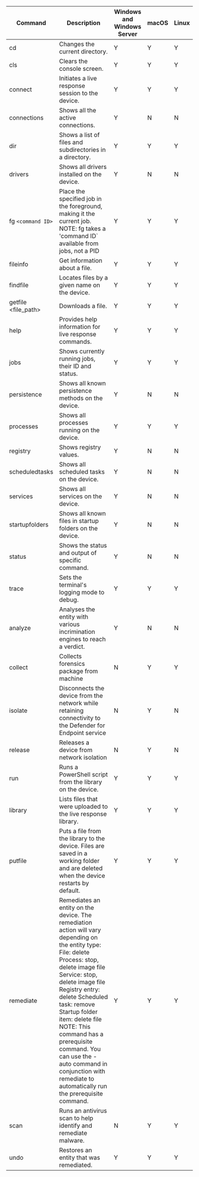 




| Command  | Description  | Windows and Windows Server  | macOS  | Linux  |
|---|---|---|---|---|
| cd  | Changes the current directory.  | Y  | Y  | Y  |
| cls  | Clears the console screen.  | Y  | Y  | Y  |
| connect  | Initiates a live response session to the device.  | Y  | Y  | Y  |
| connections  | Shows all the active connections.  | Y  | N  | N  |
| dir  | Shows a list of files and subdirectories in a directory.  | Y  | Y  | Y  |
| drivers  | Shows all drivers installed on the device.  | Y  | N  | N  |
| fg `<command ID>`  | Place the specified job in the foreground, making it the current job.  NOTE: fg takes a 'command ID` available from jobs, not a PID  | Y  | Y  | Y  |
| fileinfo  | Get information about a file.  | Y  | Y  | Y  |
| findfile  | Locates files by a given name on the device.  | Y  | Y  | Y  |
| getfile <file_path>  | Downloads a file.  | Y  | Y  | Y  |
| help  | Provides help information for live response commands.  | Y  | Y  | Y  |
| jobs  | Shows currently running jobs, their ID and status.  | Y  | Y  | Y  |
| persistence  | Shows all known persistence methods on the device.  | Y  | N  | N  |
| processes  | Shows all processes running on the device.  | Y  | Y  | Y  |
| registry  | Shows registry values.  | Y  | N  | N  |
| scheduledtasks  | Shows all scheduled tasks on the device.  | Y  | N  | N  |
| services  | Shows all services on the device.  | Y  | N  | N  |
| startupfolders  | Shows all known files in startup folders on the device.  | Y  | N  | N  |
| status  | Shows the status and output of specific command.  | Y  | N  | N  |
| trace  | Sets the terminal's logging mode to debug.  | Y  | Y  | Y  |
| analyze  | Analyses the entity with various incrimination engines to reach a verdict.  | Y  | N  | N  |
| collect  | Collects forensics package from machine  | N  | Y  | Y  |
| isolate  | Disconnects the device from the network while retaining connectivity to the Defender for Endpoint service  | N  | Y  | N  |
| release  | Releases a device from network isolation  | N  | Y  | N  |
| run  | Runs a PowerShell script from the library on the device.  | Y  | Y  | Y  |
| library  | Lists files that were uploaded to the live response library.  | Y  | Y  | Y  |
| putfile  | Puts a file from the library to the device. Files are saved in a working folder and are deleted when the device restarts by default.  | Y  | Y  | Y  |
| remediate  | Remediates an entity on the device. The remediation action will vary depending on the entity type:  File: delete  Process: stop, delete image file  Service: stop, delete image file  Registry entry: delete  Scheduled task: remove  Startup folder item: delete file  NOTE: This command has a prerequisite command. You can use the -auto command in conjunction with remediate to automatically run the prerequisite command.  | Y  | Y  | Y  |
| scan | Runs an antivirus scan to help identify and remediate malware. | N | Y | Y |
| undo  | Restores an entity that was remediated.  | Y  | Y  | Y  |

